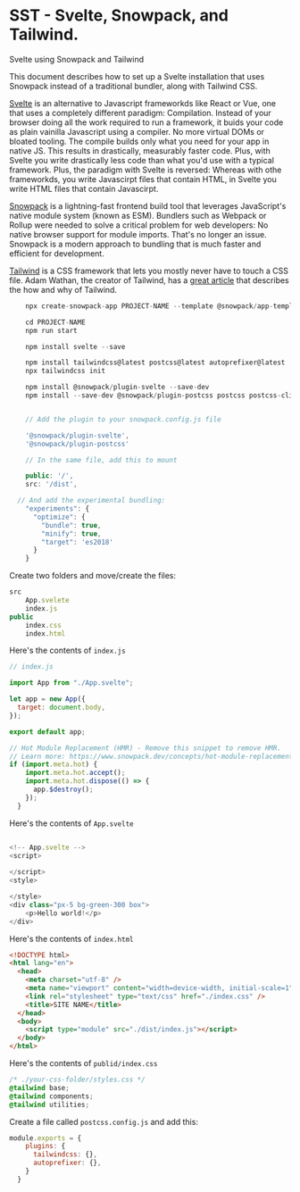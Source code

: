 # SST - Svelte, Snowpack, and Tailwind.

Svelte using Snowpack and Tailwind

This document describes how to set up a Svelte installation that uses Snowpack instead of a traditional bundler, along with Tailwind CSS.

[Svelte](https://svelte.dev) is an alternative to Javascript frameworkds like React or Vue, one that uses a completely different paradigm: Compilation. Instead of your browser doing all the work required to run a framework, it buids your code as plain vainilla Javascript using a compiler. No more virtual DOMs or bloated tooling. The compile builds only what you need for your app in native JS. This results in drastically, measurably faster code. Plus, with Svelte you write drastically less code than what you'd use with a typical framework. Plus, the paradigm with Svelte is reversed: Whereas with othe frameworkds, you write Javascirpt files that contain HTML, in Svelte you write HTML files that contain Javascirpt. 

[Snowpack](https://www.snowpack.dev) is a lightning-fast frontend build tool that leverages JavaScript's native module system (known as ESM). Bundlers such as Webpack or Rollup were needed to solve a critical problem for web developers: No native browser support for module imports. That's no longer an issue. Snowpack is a modern approach to bundling that is much faster and efficient for development. 

[Tailwind](https://tailwindcss.com) is a CSS framework that lets you mostly never have to touch a CSS file.  Adam Wathan, the creator of Tailwind, has a [great article](https://adamwathan.me/css-utility-classes-and-separation-of-concerns/) that describes the how and why of Tailwind.


```js
    npx create-snowpack-app PROJECT-NAME --template @snowpack/app-template-minimal

    cd PROJECT-NAME
    npm run start

    npm install svelte --save

    npm install tailwindcss@latest postcss@latest autoprefixer@latest
    npx tailwindcss init

    npm install @snowpack/plugin-svelte --save-dev
    npm install --save-dev @snowpack/plugin-postcss postcss postcss-cli


    // Add the plugin to your snowpack.config.js file

    '@snowpack/plugin-svelte',
    '@snowpack/plugin-postcss'

    // In the same file, add this to mount

    public: '/',
    src: '/dist',

  // And add the experimental bundling:
    "experiments": {
      "optimize": {
        "bundle": true,
        "minify": true,
        "target": 'es2018'
      }
    }
```


Create two folders and move/create the files:

```js
src
    App.svelete
    index.js
public
    index.css
    index.html
```

Here's the contents of `index.js`

```js
// index.js

import App from "./App.svelte";

let app = new App({
  target: document.body,
});

export default app;

// Hot Module Replacement (HMR) - Remove this snippet to remove HMR.
// Learn more: https://www.snowpack.dev/concepts/hot-module-replacement
if (import.meta.hot) {
    import.meta.hot.accept();
    import.meta.hot.dispose(() => {
      app.$destroy();
    });
  }
```

Here's the contents of `App.svelte`

```js

<!-- App.svelte -->
<script>
 
</script>
<style>

</style>
<div class="px-5 bg-green-300 box">
    <p>Hello world!</p>
</div>
```

Here's the contents of `index.html`

```html
<!DOCTYPE html>
<html lang="en">
  <head>
    <meta charset="utf-8" />
    <meta name="viewport" content="width=device-width, initial-scale=1" />
    <link rel="stylesheet" type="text/css" href="./index.css" />
    <title>SITE NAME</title>
  </head>
  <body>
    <script type="module" src="./dist/index.js"></script>
  </body>
</html>
```

Here's the contents of `publid/index.css`

```css
/* ./your-css-folder/styles.css */
@tailwind base;
@tailwind components;
@tailwind utilities;
```

Create a file called `postcss.config.js` and add this:

```js
module.exports = {
    plugins: {
      tailwindcss: {},
      autoprefixer: {},
    }
  }
```
